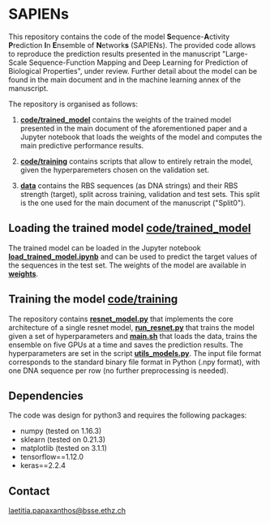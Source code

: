 # SAPIENs

This repository contains the code of the model **S**equence-**A**ctivity **P**rediction **I**n **E**nsemble of **N**etwork**s** (SAPIENs). The provided code allows to reproduce the prediction results presented in the manuscript "Large-Scale Sequence-Function Mapping and Deep Learning for Prediction of Biological Properties", under review. Further detail about the model can be found in the main document and in the machine learning annex of the manuscript. 

The repository is organised as follows:

1. [**code/trained_model**](code/trained_model) contains the weights of the trained model presented in the main document of the aforementioned paper and a Jupyter notebook that loads the weights of the model and computes the main predictive performance results.

2. [**code/training**](code/training) contains scripts that allow to entirely retrain the model, given the hyperparemeters chosen on the validation set.

3. [**data**](data) contains the RBS sequences (as DNA strings) and their RBS strength (target), split across training, validation and test sets. This split is the one used for the main document of the manuscript ("Split0").

## Loading the trained model [code/trained_model](code/trained_model)
The trained model can be loaded in the Jupyter notebook [**load_trained_model.ipynb**](code/trained_model/notebook/load_trained_model.ipynb) and can be used to predict the target values of the sequences in the test set. The weights of the model are available in [**weights**](code/trained_model/weights).

## Training the model [code/training](code/training)
The repository contains [**resnet_model.py**](code/training/resnet_model.py) that implements the core architecture of a single resnet model, [**run_resnet.py**](code/training/run_resnet.py) that trains the model given a set of hyperparameters and [**main.sh**](code/training/main.sh) that loads the data, trains the ensemble on five GPUs at a time and saves the prediction results. The hyperparameters are set in the script [**utils_models.py**](code/training/utils_models.py). 
The input file format corresponds to the standard binary file format in Python (.npy format), with one DNA sequence per row  (no further preprocessing is needed). 

## Dependencies

The code was design for python3 and requires the following packages:
+ numpy (tested on 1.16.3)
+ sklearn (tested on 0.21.3)
+ matplotlib (tested on 3.1.1)
+ tensorflow==1.12.0
+ keras==2.2.4

## Contact
laetitia.papaxanthos@bsse.ethz.ch
